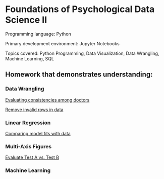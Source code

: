 # Foundations of Psychological Data Science II
Programming language: Python

Primary development environment: Jupyter Notebooks

Topics covered: Python Programming, Data Visualization, Data Wrangling, Machine Learning, SQL

## Homework that demonstrates understanding:

### Data Wrangling
[Evaluating consistencies among doctors](homework/tu14_DataWranglingII_HW.ipynb)

[Remove invalid rows in data](homework/tu15_WranglingIII_HW.ipynb)

### Linear Regression
[Comparing model fits with data](homework/tu17_LinearRegression_I_HW.ipynb)


### Multi-Axis Figures
[Evaluate Test A vs. Test B](homework/tu_10_multiAxisFigs_2_HW.ipynb)


### Machine Learning




